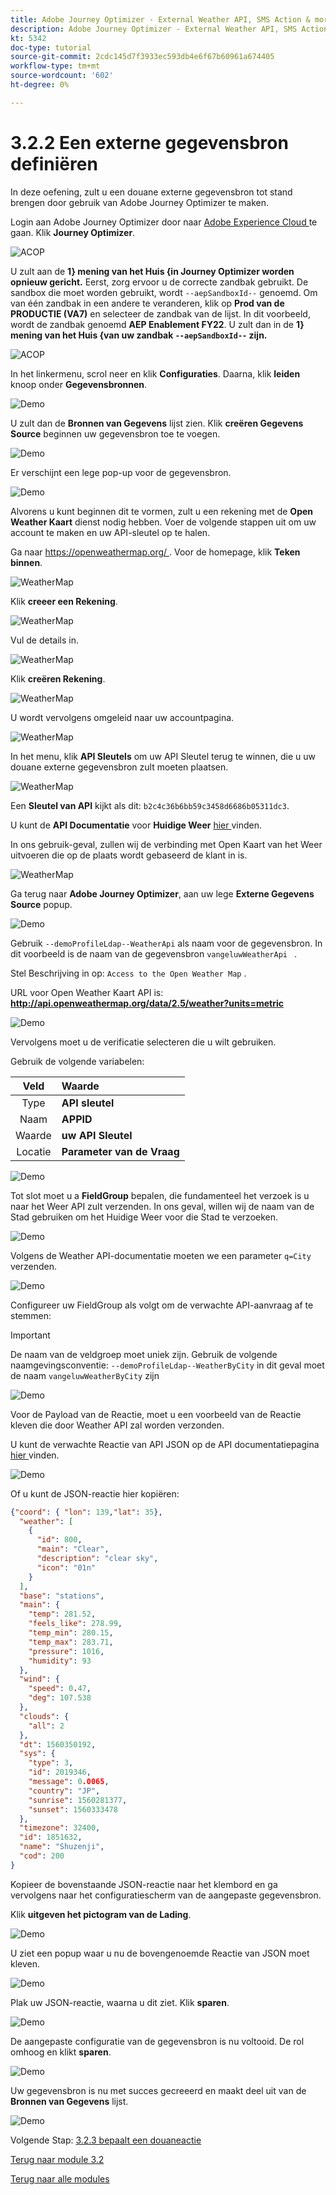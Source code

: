 ```yaml
---
title: Adobe Journey Optimizer - External Weather API, SMS Action & more - Een externe gegevensbron definiëren
description: Adobe Journey Optimizer - External Weather API, SMS Action & more - Een externe gegevensbron definiëren
kt: 5342
doc-type: tutorial
source-git-commit: 2cdc145d7f3933ec593db4e6f67b60961a674405
workflow-type: tm+mt
source-wordcount: '602'
ht-degree: 0%

---
```


# 3.2.2 Een externe gegevensbron definiëren

In deze oefening, zult u een douane externe gegevensbron tot stand brengen door gebruik van Adobe Journey Optimizer te maken.

Login aan Adobe Journey Optimizer door naar [ Adobe Experience Cloud ](https://experience.adobe.com) te gaan. Klik **Journey Optimizer**.

![ ACOP ](./../../../modules/ajo-b2c/module3.2/images/acophome.png)

U zult aan de **1} mening van het Huis {in Journey Optimizer worden opnieuw gericht.** Eerst, zorg ervoor u de correcte zandbak gebruikt. De sandbox die moet worden gebruikt, wordt `--aepSandboxId--` genoemd. Om van één zandbak in een andere te veranderen, klik op **Prod van de PRODUCTIE (VA7)** en selecteer de zandbak van de lijst. In dit voorbeeld, wordt de zandbak genoemd **AEP Enablement FY22**. U zult dan in de **1} mening van het Huis {van uw zandbak `--aepSandboxId--` zijn.**

![ ACOP ](./../../../modules/ajo-b2c/module3.2/images/acoptriglp.png)

In het linkermenu, scrol neer en klik **Configuraties**. Daarna, klik **leiden** knoop onder **Gegevensbronnen**.

![ Demo ](./images/menudatasources.png)

U zult dan de **Bronnen van Gegevens** lijst zien.
Klik **creëren Gegevens Source** beginnen uw gegevensbron toe te voegen.

![ Demo ](./images/dshome.png)

Er verschijnt een lege pop-up voor de gegevensbron.

![ Demo ](./images/emptyds.png)

Alvorens u kunt beginnen dit te vormen, zult u een rekening met de **Open Weather Kaart** dienst nodig hebben. Voer de volgende stappen uit om uw account te maken en uw API-sleutel op te halen.

Ga naar [ https://openweathermap.org/ ](https://openweathermap.org/). Voor de homepage, klik **Teken binnen**.

![ WeatherMap ](./images/owm.png)

Klik **creeer een Rekening**.

![ WeatherMap ](./images/owm1.png)

Vul de details in.

![ WeatherMap ](./images/owm2.png)

Klik **creëren Rekening**.

![ WeatherMap ](./images/owm3.png)

U wordt vervolgens omgeleid naar uw accountpagina.

![ WeatherMap ](./images/owm4.png)

In het menu, klik **API Sleutels** om uw API Sleutel terug te winnen, die u uw douane externe gegevensbron zult moeten plaatsen.

![ WeatherMap ](./images/owm5.png)

Een **Sleutel van API** kijkt als dit: `b2c4c36b6bb59c3458d6686b05311dc3`.

U kunt de **API Documentatie** voor **Huidige Weer** [ hier ](https://openweathermap.org/current) vinden.

In ons gebruik-geval, zullen wij de verbinding met Open Kaart van het Weer uitvoeren die op de plaats wordt gebaseerd de klant in is.

![ WeatherMap ](./images/owm6.png)

Ga terug naar **Adobe Journey Optimizer**, aan uw lege **Externe Gegevens Source** popup.

![ Demo ](./images/emptyds.png)

Gebruik `--demoProfileLdap--WeatherApi` als naam voor de gegevensbron. In dit voorbeeld is de naam van de gegevensbron `vangeluwWeatherApi ` .

Stel Beschrijving in op: `Access to the Open Weather Map` .

URL voor Open Weather Kaart API is: **http://api.openweathermap.org/data/2.5/weather?units=metric**

![ Demo ](./images/dsname.png)

Vervolgens moet u de verificatie selecteren die u wilt gebruiken.

Gebruik de volgende variabelen:

| Veld | Waarde |
|:-----------------------:| :-----------------------|
| Type | **API sleutel** |
| Naam | **APPID** |
| Waarde | **uw API Sleutel** |
| Locatie | **Parameter van de Vraag** |

![ Demo ](./images/dsauth.png)

Tot slot moet u a **FieldGroup** bepalen, die fundamenteel het verzoek is u naar het Weer API zult verzenden. In ons geval, willen wij de naam van de Stad gebruiken om het Huidige Weer voor die Stad te verzoeken.

![ Demo ](./images/fg.png)

Volgens de Weather API-documentatie moeten we een parameter `q=City` verzenden.

![ Demo ](./images/owmapi.png)

Configureer uw FieldGroup als volgt om de verwachte API-aanvraag af te stemmen:

>[!IMPORTANT]
>
>De naam van de veldgroep moet uniek zijn. Gebruik de volgende naamgevingsconventie: `--demoProfileLdap--WeatherByCity` in dit geval moet de naam `vangeluwWeatherByCity` zijn

![ Demo ](./images/fg1.png)

Voor de Payload van de Reactie, moet u een voorbeeld van de Reactie kleven die door Weather API zal worden verzonden.

U kunt de verwachte Reactie van API JSON op de API documentatiepagina [ hier ](https://openweathermap.org/current) vinden.

![ Demo ](./images/owmapi1.png)

Of u kunt de JSON-reactie hier kopiëren:

```json
{"coord": { "lon": 139,"lat": 35},
  "weather": [
    {
      "id": 800,
      "main": "Clear",
      "description": "clear sky",
      "icon": "01n"
    }
  ],
  "base": "stations",
  "main": {
    "temp": 281.52,
    "feels_like": 278.99,
    "temp_min": 280.15,
    "temp_max": 283.71,
    "pressure": 1016,
    "humidity": 93
  },
  "wind": {
    "speed": 0.47,
    "deg": 107.538
  },
  "clouds": {
    "all": 2
  },
  "dt": 1560350192,
  "sys": {
    "type": 3,
    "id": 2019346,
    "message": 0.0065,
    "country": "JP",
    "sunrise": 1560281377,
    "sunset": 1560333478
  },
  "timezone": 32400,
  "id": 1851632,
  "name": "Shuzenji",
  "cod": 200
}
```

Kopieer de bovenstaande JSON-reactie naar het klembord en ga vervolgens naar het configuratiescherm van de aangepaste gegevensbron.

Klik **uitgeven het pictogram van de Lading**.

![ Demo ](./images/owmapi2.png)

U ziet een popup waar u nu de bovengenoemde Reactie van JSON moet kleven.

![ Demo ](./images/owmapi3.png)

Plak uw JSON-reactie, waarna u dit ziet. Klik **sparen**.

![ Demo ](./images/owmapi4.png)

De aangepaste configuratie van de gegevensbron is nu voltooid. De rol omhoog en klikt **sparen**.

![ Demo ](./images/dssave.png)

Uw gegevensbron is nu met succes gecreeerd en maakt deel uit van de **Bronnen van Gegevens** lijst.

![ Demo ](./images/dslist.png)

Volgende Stap: [ 3.2.3 bepaalt een douaneactie ](./ex3.md)

[Terug naar module 3.2](journey-orchestration-external-weather-api-sms.md)

[Terug naar alle modules](../../../overview.md)

